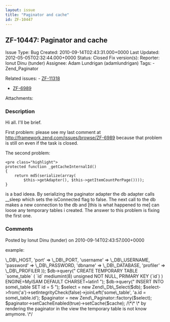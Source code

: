 ```yaml
---
layout: issue
title: "Paginator and cache"
id: ZF-10447
---
```


ZF-10447: Paginator and cache
-----------------------------

 Issue Type: Bug Created: 2010-09-14T02:43:31.000+0000 Last Updated: 2012-05-05T02:32:44.000+0000 Status: Closed Fix version(s): 
 Reporter:  Ionut Dinu (tunder)  Assignee:  Adam Lundrigan (adamlundrigan)  Tags: - Zend\_Paginator
 
 Related issues: - [ZF-11318](/issues/browse/ZF-11318)
- [ZF-6989](/issues/browse/ZF-6989)
 
 Attachments: 
### Description

Hi all. I'll be brief.

First problem: please see my last comment at <http://framework.zend.com/issues/browse/ZF-6989> because that problem is still on even if the task is closed.

The second problem:

 
    <pre class="highlight">
    protected function _getCacheInternalId()
    {
        return md5(serialize(array(
            $this->getAdapter(), $this->getItemCountPerPage())));
    }


is a bad ideea. By serializing the paginator adapter the db adapter calls \_\_sleep which sets the isConnected flag to false. The next call to the db makes a new connection to the db and [this is what happened to me] can loose any temporary tables i created. The answer to this problem is fixing the first one.

 

 

### Comments

Posted by Ionut Dinu (tunder) on 2010-09-14T02:43:57.000+0000

example:

<?php /\*\* \* consider $frontendFileOptions and $backendFileOptions set and corect \*/ $cache = Zend\_Cache::factory('Core', 'File', $frontendFileOptions, $backendFileOptions);

$db = Zend\_Db::factory(\_DB\_ADAPTER, array( 'host' => \_DB\_HOST, 'port' => \_DB\_PORT, 'username' => \_DB\_USERNAME, 'password' => \_DB\_PASSWORD, 'dbname' => \_DB\_DATABASE, 'profiler' => \_DB\_PROFILER ));

$db->query(" CREATE TEMPORARY TABLE `some_table` ( `id` mediumint(8) unsigned NOT NULL, PRIMARY KEY (`id`) ) ENGINE=MyISAM DEFAULT CHARSET=latin1 ");

$db->query(" INSERT INTO some\_table SET id = 5 ");

$select = new Zend\_Db\_Select($db); $select->from('a')->setIntegrityCheck(false)->joinLeft('some\_table', 'a.id = some\_table.id');

$paginator = new Zend\_Paginator::factory($select); $paginator->setCacheEnabled(true)->setCache($cache); /\*\* \* by rendering the paginator in the view the temporary table is not know amymore. \*/

 

 